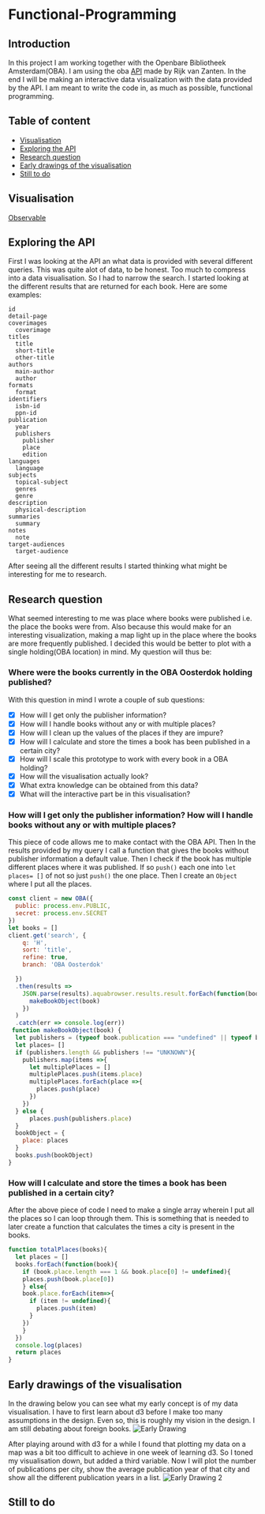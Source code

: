 # Functional-Programming
## Introduction
In this project I am working together with the Openbare Bibliotheek Amsterdam(OBA). I am using the oba [API](https://github.com/rijkvanzanten/node-oba-api) made by Rijk van Zanten. In the end I will be making an interactive data visualization with the data provided by the API. I am meant to write the code in, as much as possible, functional programming.

## Table of content

* [Visualisation](#visualisation)
* [Exploring the API](#exploring-the-api)
* [Research question](#research-question)
* [Early drawings of the visualisation](#early-drawings-of-the-visualisation)
* [Still to do](#still-to-do)

## Visualisation
[Observable](https://beta.observablehq.com/@jimvandeven/d3-horizontal-bar-chart)

## Exploring the API
First I was looking at the API an what data is provided with several different queries. This was quite alot of data, to be honest. Too much to compress into a data visualisation. So I had to narrow the search. I started looking at the different results that are returned for each book. Here are some examples:  
```
id
detail-page
coverimages
  coverimage
titles 
  title 
  short-title 
  other-title
authors 
  main-author
  author 
formats 
  format
identifiers
  isbn-id
  ppn-id
publication 
  year
  publishers
    publisher
    place
    edition 
languages
  language
subjects
  topical-subject 
  genres 
  genre 
description 
  physical-description
summaries 
  summary
notes 
  note
target-audiences 
  target-audience
```

After seeing all the different results I started thinking what might be interesting for me to research.

## Research question
What seemed interesting to me was place where books were published i.e. the place the books were from. Also because this would make for an interesting visualization, making a map light up in the place where the books are more frequently published. I decided this would be better to plot with a single holding(OBA location) in mind. My question will thus be:
### Where were the books currently in the OBA Oosterdok holding published?
With this question in mind I wrote a couple of sub questions:
- [x] How will I get only the publisher information? 
- [x] How will I handle books without any or with multiple places?
- [x] How will I clean up the values of the places if they are impure?
- [x] How will I calculate and store the times a book has been published in a certain city?
- [x] How will I scale this prototype to work with every book in a OBA holding?
- [x] How will the visualisation actually look?
- [x] What extra knowledge can be obtained from this data?
- [x] What will the interactive part be in this visualisation?

### How will I get only the publisher information? How will I handle books without any or with multiple places?
This piece of code allows me to make contact with the OBA API. Then In the results provided by my query I call a function that gives the books without publisher information a default value. Then I check if the book has multiple different places where it was published. If so `push()` each one into `let places= []` of not so just `push()` the one place. Then I create an `Object` where I put all the places.
```js
const client = new OBA({
  public: process.env.PUBLIC,
  secret: process.env.SECRET
})
let books = []
client.get('search', {
    q: 'H',
    sort: 'title',
    refine: true,
    branch: 'OBA Oosterdok'

  })
  .then(results =>
    JSON.parse(results).aquabrowser.results.result.forEach(function(book) {
      makeBookObject(book)
    })
  )
  .catch(err => console.log(err))
 function makeBookObject(book) {
  let publishers = (typeof book.publication === "undefined" || typeof book.publication.publishers == undefined ) ? "UNKNOWN" : book.publication.publishers.publisher
  let places= []
  if (publishers.length && publishers !== "UNKNOWN"){
    publishers.map(items =>{
      let multiplePlaces = []
      multiplePlaces.push(items.place)
      multiplePlaces.forEach(place =>{
        places.push(place)
      })
    })
  } else {
      places.push(publishers.place)
  }
  bookObject = {
    place: places
  }
  books.push(bookObject)
}
```  
### How will I calculate and store the times a book has been published in a certain city?

After the above piece of code I need to make a single array wherein I put all the places so I can loop through them. This is something that is needed to later create a function that calculates the times a city is present in the books.
```js
function totalPlaces(books){
  let places = []
  books.forEach(function(book){
    if (book.place.length === 1 && book.place[0] != undefined){
    places.push(book.place[0])
    } else{
    book.place.forEach(item=>{
      if (item != undefined){
        places.push(item)
      }
    })
    }
  })
  console.log(places)
  return places
}
```
## Early drawings of the visualisation
In the drawing below you can see what my early concept is of my data visualisation. I have to first learn about d3 before I make too many assumptions in the design. Even so, this is roughly my vision in the design. I am still debating about foreign books.
![Early Drawing](/images/early_drawing.jpg)

After playing around with d3 for a while I found that plotting my data on a map was a bit too difficult to achieve in one week of learning d3. So I toned my visualisation down, but added a third variable. Now I will plot the number of publications per city, show the average publication year of that city and show all the different publication years in a list.
![Early Drawing 2](/images/shets2.jpg)

## Still to do
